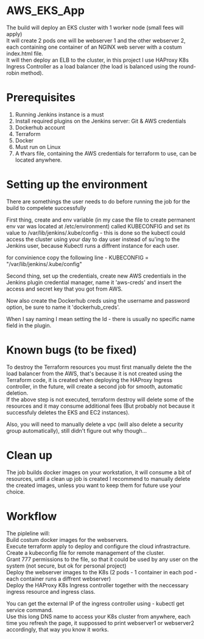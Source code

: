 # AWS_EKS_App

The build will deploy an EKS cluster with 1 worker node (small fees will apply)  
It will create 2 pods one will be webserver 1 and the other webserver 2, each containing one container of an NGINX web server with a costum index.html file.  
It will then deploy an ELB to the cluster, in this project I use HAProxy K8s Ingress Controller as a load balancer (the load is balanced using the round-robin method).  


# Prerequisites  

1. Running Jenkins instance is a must  
2. Install required plugins on the Jenkins server: Git & AWS credentials  
3. Dockerhub account  
4. Terraform  
5. Docker   
6. Must run on Linux  
7. A tfvars file, containing the AWS credentials for terraform to use, can be located anywhere.  

# Setting up the environment

There are somethings the user needs to do before running the job for the build to compelete successfully  

First thing, create and env variable (in my case the file to create permanent env var was located at /etc/environment) called KUBECONFIG and set its value to   /var/lib/jenkins/.kube/config - this is done so the kubectl could access the cluster using your day to day user instead of su'ing to the Jenkins user, because Kubectl runs a diffrent instance for each user.  

for convinience copy the following line - KUBECONFIG = "/var/lib/jenkins/.kube/config"  


Second thing, set up the credentials, create new AWS credentials in the Jenkins plugin credential manager, name it 'aws-creds' and insert the access and secret key that you got from AWS.  

Now also create the Dockerhub creds using the username and password option, be sure to name it 'dockerhub_creds'.  

When I say naming I mean setting the Id - there is usually no specific name field in the plugin.  

# Known bugs (to be fixed)

To destroy the Terraform resources you must first manually delete the the load balancer from the AWS, that's because it is not created using the Terraform code, it is created when deploying the HAProxy Ingress controller, in the future, will create a second job for smooth, automatic deletion.  
If the above step is not executed, terraform destroy will delete some of the resources and it may consume additional fees (But probably not because it successfuly deletes the EKS and EC2 instances).  

Also, you will need to manually delete a vpc (will also delete a security group automatically), still didn't figure out why though...


# Clean up

The job builds docker images on your workstation, it will consume a bit of resources, until a clean up job is created I recommend to manually delete the created images, unless you want to keep them for future use your choice.


# Workflow

The pipleline will:  
Build costum docker images for the webservers.  
Execute terraform apply to deploy and configure the cloud infrastracture.  
Create a kubeconfig file for remote management of the cluster.  
Grant 777 permissions to the file, so that it could be used by any user on the system (not secure, but ok for personal project)  
Deploy the webserver images to the K8s (2 pods - 1 container in each pod - each container runs a diffrent webserver)  
Deploy the HAProxy K8s Ingress controller together with the neccessary ingress resource and ingress class.  


You can get the external IP of the ingress controller using - kubectl get service command.  
Use this long DNS name to access your K8s cluster from anywhere, each time you refresh the page, it suppossed to print webserver1 or webserver2 accordingly, that way you know it works.  



